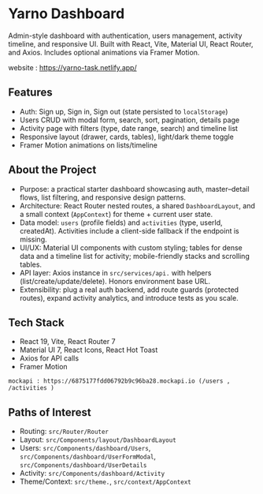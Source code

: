 # Yarno Dashboard 

Admin-style dashboard with authentication, users management, activity timeline, and responsive UI. Built with React, Vite, Material UI, React Router, and Axios. Includes optional animations via Framer Motion.

website : https://yarno-task.netlify.app/

## Features

- Auth: Sign up, Sign in, Sign out (state persisted to `localStorage`)
- Users CRUD with modal form, search, sort, pagination, details page
- Activity page with filters (type, date range, search) and timeline list
- Responsive layout (drawer, cards, tables), light/dark theme toggle
- Framer Motion animations on lists/timeline 

## About the Project

- Purpose: a practical starter dashboard showcasing auth, master–detail flows, list filtering, and responsive design patterns.
- Architecture: React Router nested routes, a shared `DashboardLayout`, and a small context (`AppContext`) for theme + current user state.
- Data model: `users` (profile fields) and `activities` (type, userId, createdAt). Activities include a client-side fallback if the endpoint is missing.
- UI/UX: Material UI components with custom styling; tables for dense data and a timeline list for activity; mobile-friendly stacks and scrolling tables.
- API layer: Axios instance in `src/services/api.` with helpers (list/create/update/delete). Honors environment base URL.
- Extensibility: plug a real auth backend, add route guards (protected routes), expand activity analytics, and introduce tests as you scale.

## Tech Stack

- React 19, Vite, React Router 7
- Material UI 7, React Icons, React Hot Toast
- Axios for API calls
- Framer Motion

```
mockapi : https://6875177fdd06792b9c96ba28.mockapi.io (/users , /activities )

```

## Paths of Interest

- Routing: `src/Router/Router`
- Layout: `src/Components/layout/DashboardLayout`
- Users: `src/Components/dashboard/Users`, `src/Components/dashboard/UserFormModal`, `src/Components/dashboard/UserDetails`
- Activity: `src/Components/dashboard/Activity`
- Theme/Context: `src/theme.`, `src/context/AppContext`

